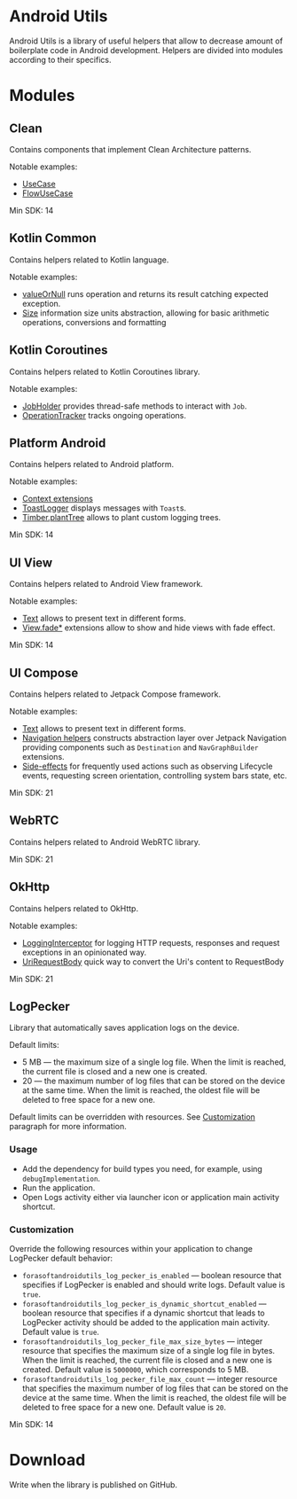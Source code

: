 # Android Utils

Android Utils is a library of useful helpers that allow to decrease amount of
boilerplate code in Android development. Helpers are divided into modules according to
their specifics.

# Modules

## Clean

Contains components that implement Clean Architecture patterns.

Notable examples:

* [UseCase](clean/src/main/java/com/forasoft/androidutils/clean/usecase/UseCase.kt)
* [FlowUseCase](clean/src/main/java/com/forasoft/androidutils/clean/usecase/FlowUseCase.kt)

Min SDK: 14

## Kotlin Common

Contains helpers related to Kotlin language.

Notable examples:

* [valueOrNull](kotlin/common/src/main/java/com/forasoft/androidutils/kotlin/common/nullability/ValueOrNull.kt)
  runs operation and returns its result catching expected exception.
* [Size](kotlin/common/src/main/java/com/forasoft/androidutils/kotlin/common/size)
  information size units abstraction, allowing for basic arithmetic operations, conversions and
  formatting

## Kotlin Coroutines

Contains helpers related to Kotlin Coroutines library.

Notable examples:

* [JobHolder](kotlin/coroutines/src/main/java/com/forasoft/androidutils/kotlin/coroutines/JobHolder.kt)
  provides thread-safe methods to interact with `Job`.
* [OperationTracker](kotlin/coroutines/src/main/java/com/forasoft/androidutils/kotlin/coroutines/operationtracker/OperationTracker.kt)
  tracks ongoing operations.

## Platform Android

Contains helpers related to Android platform.

Notable examples:

* [Context extensions](platform/android/src/main/java/com/forasoft/androidutils/platform/android/Context.kt)
* [ToastLogger](platform/android/src/main/java/com/forasoft/androidutils/platform/android/ToastLogger.kt)
  displays messages with `Toast`s.
* [Timber.plantTree](platform/android/src/main/java/com/forasoft/androidutils/platform/android/TimberTree.kt)
  allows to plant custom logging trees.

Min SDK: 14

## UI View

Contains helpers related to Android View framework.

Notable examples:

* [Text](ui/view/src/main/java/com/forasoft/androidutils/ui/view/Text.kt) allows to present text
  in different forms.
* [View.fade*](ui/view/src/main/java/com/forasoft/androidutils/ui/view/visibility/Fade.kt)
  extensions allow to show and hide views with fade effect.

Min SDK: 14

## UI Compose

Contains helpers related to Jetpack Compose framework.

Notable examples:

* [Text](ui/compose/src/main/java/com/forasoft/androidutils/ui/compose/Text.kt) allows to present
  text in different forms.
* [Navigation helpers](ui/compose/src/main/java/com/forasoft/androidutils/ui/compose/navigation)
  constructs abstraction layer over Jetpack Navigation providing components such as
  `Destination` and `NavGraphBuilder` extensions.
* [Side-effects](ui/compose/src/main/java/com/forasoft/androidutils/ui/compose/effect)
  for frequently used actions such as observing Lifecycle events, requesting screen orientation,
  controlling system bars state, etc.

Min SDK: 21

## WebRTC

Contains helpers related to Android WebRTC library.

Min SDK: 21

## OkHttp

Contains helpers related to OkHttp.

Notable examples:

* [LoggingInterceptor](thirdparty/okhttp/src/main/java/com/forasoft/androidutils/thirdparty/okhttp/logging/LoggingInterceptor.kt)
  for logging HTTP requests, responses and request exceptions in an opinionated way.
* [UriRequestBody](thirdparty/okhttp/src/main/java/com/forasoft/androidutils/thirdparty/okhttp/UriRequestBody.kt)
  quick way to convert the Uri's content to RequestBody

Min SDK: 21

## LogPecker

Library that automatically saves application logs on the device.

Default limits:

* 5 MB — the maximum size of a single log file. When the limit is reached, the current file is
  closed and a new one is created.
* 20 — the maximum number of log files that can be stored on the device at the same time. 
  When the limit is reached, the oldest file will be deleted to free space for a new one.

Default limits can be overridden with resources. See [Customization](/README.md#customization) 
paragraph for more information.

### Usage

* Add the dependency for build types you need, for example, using `debugImplementation`.
* Run the application.
* Open Logs activity either via launcher icon or application main activity shortcut.

### Customization

Override the following resources within your application to change LogPecker default behavior:

* `forasoftandroidutils_log_pecker_is_enabled` — boolean resource that specifies if LogPecker 
  is enabled and should write logs. Default value is `true`.
* `forasoftandroidutils_log_pecker_is_dynamic_shortcut_enabled` — boolean resource that specifies
  if a dynamic shortcut that leads to LogPecker activity should be added to the application 
  main activity. Default value is `true`.
* `forasoftandroidutils_log_pecker_file_max_size_bytes` — integer resource that specifies the 
  maximum size of a single log file in bytes. When the limit is reached, the current file is closed
  and a new one is created. Default value is `5000000`, which corresponds to 5 MB.
* `forasoftandroidutils_log_pecker_file_max_count` — integer resource that specifies the maximum
  number of log files that can be stored on the device at the same time. When the limit is reached, 
  the oldest file will be deleted to free space for a new one. Default value is `20`.

Min SDK: 14

# Download

Write when the library is published on GitHub.
